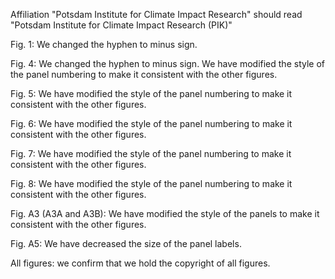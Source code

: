 Affiliation "Potsdam Institute for Climate Impact Research" should read "Potsdam Institute for Climate Impact Research (PIK)"

Fig. 1: We changed the hyphen to minus sign.

Fig. 4: We changed the hyphen to minus sign. We have modified the style of the panel numbering to make it consistent with the other figures.

Fig. 5: We have modified the style of the panel numbering to make it consistent with the other figures.

Fig. 6: We have modified the style of the panel numbering to make it consistent with the other figures.

Fig. 7: We have modified the style of the panel numbering to make it consistent with the other figures.

Fig. 8: We have modified the style of the panel numbering to make it consistent with the other figures.

Fig. A3 (A3A and A3B): We have modified the style of the panels to make it consistent with the other figures.

Fig. A5: We have decreased the size of the panel labels.

All figures:  we confirm that we hold the copyright of all figures.